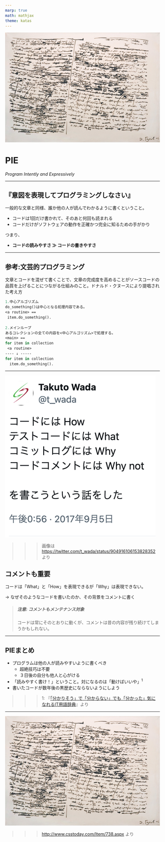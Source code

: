 ```yaml
---
marp: true
math: mathjax
theme: katas
---
```

<!-- 
size: 16:9
paginate: true
-->
<!-- header: 勉強会# ― エンジニアとしての解像度を高めるための勉強会-->

![bg opacity:0.2](assets/09-marx.jpg)

# PIE

_Program Intently and Expressively_

<!-- 意図が分かりやすく、表現力豊かにプログラミングしなさい -->
---

## 『意図を表現してプログラミングしなさい』

一般的な文章と同様、誰か他の人が読んでわかるように書くということ。

- コードは1回だけ書かれて、そのあと何回も読まれる
- コードだけがソフトウェアの動作を正確かつ完全に知るための手がかり

つまり、

- **コードの読みやすさ ≫ コードの書きやすさ**

---

## 参考:文芸的プログラミング

文章とコードを混ぜて書くことで、文章の完成度を高めることがソースコードの品質を上げることにつながる仕組みのこと。ドナルド・クヌースにより提唱された考え方

```pascal
1.中心アルゴリズム
do_something()は中心となる処理内容である。
<a routine> ==
 item.do_something().

2.メインループ
あるコレクションの全ての内容を<中心アルゴリズム>で処理する。
<main> ==
for item in collection
 <a routine>
---- ↓ -----
for item in collection
  item.do_something().
 ```
<!-- クヌースはいわゆる天才。The Art of Computer Programmingという超有名な本を書くために、本を作るためのソフトウェアを書いたという -->
<!-- 今だとJupyter notebookが近いが、より連携したもの -->
<!-- 今はChatGPTがあるので不要かもしれない。コメントを上手に付けてくれるから。
- Pythonでcollectionという名前の配列を順にたどり、格納されているitemのdo_something()メソッドを呼び出す処理
 -->

---

![bg 70% right:40%](assets/09-whynot_in_comments.png)
>>> 画像は https://twitter.com/t_wada/status/904916106153828352 より

## コメントも重要

コードは「What」と「How」を表現できるが「Why」は表現できない。

→ なぜそのようなコードを書いたのか、その背景をコメントに書く

> ##### 注意: コメントもメンテナンス対象
> 
> コードは常にそのとおりに動くが、コメントは昔の内容が残り続けてしまうかもしれない。

---

## PIEまとめ

- プログラムは他の人が読みやすいように書くべき
    - 超絶技巧は不要
    - ３日後の自分も他人と心がける
- 「読みやすく書け！」ということ。対になるのは「動けばいいや」$^1$
- 書いたコードが数年後の黒歴史にならないようにしよう

>>> 1: 『[「分かりそう」で「分からない」でも「分かった」気になれるIT用語辞典](https://wa3.i-3-i.info/word18455.html)』より

---

![bg contain](assets/09-marx.jpg)
>>> http://www.csstoday.com/Item/738.aspx より

<!-- これはカール・マルクスの書いた資本論という本の原稿。 -->
<!-- カール・マルクス(1818-1883。ドイツの哲学者、経済学者、革命家)：フリードリヒ・エンゲルスとともに、包括的な世界観および革命思想として科学的社会主義（マルクス主義）を打ちたて、資本主義の高度な発展により社会主義・共産主義社会が到来する必然性を説いた。大量の著書があるそうで、特に資本論と共産主義宣言が有名

資本論はどういう本かというと、資本主義とは資本家(ブルジョワジー)と労働者(プロレタリアート)の２グループにおいて、ブルジョワジーが労働者を搾取することでよりお金を手に入れる仕組みであると説いた本。

資本主義はやがて労働者による闘争によってブルジョワジーが淘汰され、社会主義から共産主義へと変化していくという話がマルクス主義(かなり乱暴)

マルクス経済学とともに20世紀以降の国際政治や思想に多大な影響を与えた。-->
<!-- ちなみに
社会主義：資本は国のもので、国がそれらを管理して平等にする体制。資本主義と異なり個人が資本を所有しない
共産主義: 生産手段・生産物・資本などすべてのものを共有することによって実現する貧富の差のない社会を目指す体制
  -->
<!-- マルクス影響を受けた毛沢東は文化大革命を起こす。ソ連でもレーニン→スターリンということで悪い意味での影響、と言われることもある。プーチンもスターリンの影響を受けていると言われるし。 -->

<!-- その原稿がびっくりするほど汚い。文字が読めない。どれくらい読めないかというと、Wikipediaの「悪筆 (https://ja.wikipedia.org/wiki/%E6%82%AA%E7%AD%86) 」というページの参考写真として出てくるくらい汚い -->

<!-- 第1部は、マルクス自身によって発行されたが、第2部と第3部は、マルクスの死後、マルクスの遺稿をもとに、フリードリヒ・エンゲルスの献身的な尽力によって編集・刊行された。←献身的な努力とはなにかというと、エンゲルスにしか読めないきったない字を解読するという努力。しかもそのせいでエンゲルスは目まで悪くしてしまう -->